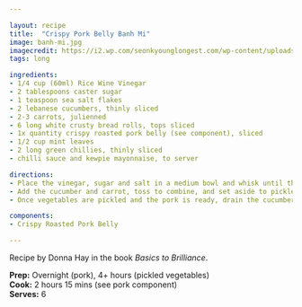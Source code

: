 ```yaml
---

layout: recipe
title:  "Crispy Pork Belly Banh Mi"
image: banh-mi.jpg
imagecredit: https://i2.wp.com/seonkyounglongest.com/wp-content/uploads/2018/09/Crispy-Pork-belly-05.jpg?fit=1300%2C732&ssl=1
tags: long

ingredients:
- 1/4 cup (60ml) Rice Wine Vinegar
- 2 tablespoons caster sugar
- 1 teaspoon sea salt flakes
- 2 lebanese cucumbers, thinly sliced
- 2-3 carrots, julienned 
- 6 long white crusty bread rolls, tops sliced
- 1x quantity crispy roasted pork belly (see component), sliced
- 1/2 cup mint leaves
- 2 long green chillies, thinly sliced
- chilli sauce and kewpie mayonnaise, to server

directions:
- Place the vinegar, sugar and salt in a medium bowl and whisk until the sugar has dissolved.
- Add the cucumber and carrot, toss to combine, and set aside to pickle for at least 4 hours. 
- Once vegetables are pickled and the pork is ready, drain the cucumber and carrot and divide between the rolls with the pork, mint and chilli. Top with chilli suace and mayonnaise, to serve.

components:
- Crispy Roasted Pork Belly

---
```


Recipe by Donna Hay in the book *Basics to Brilliance*.

**Prep:** Overnight (pork), 4+ hours (pickled vegetables)  
**Cook:** 2 hours 15 mins (see pork component)  
**Serves:** 6